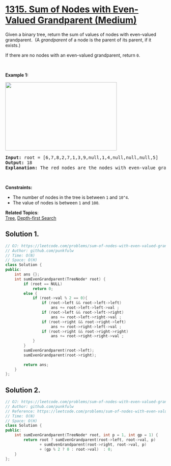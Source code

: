 # [1315. Sum of Nodes with Even-Valued Grandparent (Medium)](https://leetcode.com/problems/sum-of-nodes-with-even-valued-grandparent/)

<p>Given a binary tree, return the sum of values of nodes with even-valued grandparent.&nbsp; (A <em>grandparent</em> of a node is the parent of its parent, if it exists.)</p>

<p>If there are no nodes with an even-valued grandparent, return&nbsp;<code>0</code>.</p>

<p>&nbsp;</p>
<p><strong>Example 1:</strong></p>

<p><strong><img alt="" src="https://assets.leetcode.com/uploads/2019/07/24/1473_ex1.png" style="width: 350px; height: 214px;"></strong></p>

<pre><strong>Input:</strong> root = [6,7,8,2,7,1,3,9,null,1,4,null,null,null,5]
<strong>Output:</strong> 18
<b>Explanation:</b> The red nodes are the nodes with even-value grandparent while the blue nodes are the even-value grandparents.
</pre>

<p>&nbsp;</p>
<p><strong>Constraints:</strong></p>

<ul>
	<li>The number of nodes in the tree is between&nbsp;<code>1</code>&nbsp;and&nbsp;<code>10^4</code>.</li>
	<li>The value of nodes is between&nbsp;<code>1</code>&nbsp;and&nbsp;<code>100</code>.</li>
</ul>

**Related Topics**:  
[Tree](https://leetcode.com/tag/tree/), [Depth-first Search](https://leetcode.com/tag/depth-first-search/)

## Solution 1. 

```cpp
// OJ: https://leetcode.com/problems/sum-of-nodes-with-even-valued-grandparent/
// Author: github.com/punkfulw
// Time: O(N)
// Space: O(H)
class Solution {
public:
    int ans {};
    int sumEvenGrandparent(TreeNode* root) {
        if (root == NULL)
            return 0;
        else {
            if (root->val % 2 == 0){
                if (root->left && root->left->left)
                    ans += root->left->left->val ;
                if (root->left && root->left->right)
                    ans += root->left->right->val ;
                if (root->right && root->right->left)
                    ans += root->right->left->val ;
                if (root->right && root->right->right)
                    ans += root->right->right->val ;
            }
        }
        sumEvenGrandparent(root->left);
        sumEvenGrandparent(root->right);
        
        return ans;
    }
};
```

## Solution 2. 

```cpp
// OJ: https://leetcode.com/problems/sum-of-nodes-with-even-valued-grandparent/
// Author: github.com/punkfulw
// Reference: https://leetcode.com/problems/sum-of-nodes-with-even-valued-grandparent/discuss/477048/JavaC%2B%2BPython-1-Line-Recursive-Solution
// Time: O(N)
// Space: O(H)
class Solution {
public:
    int sumEvenGrandparent(TreeNode* root, int p = 1, int gp = 1) {
        return root ? sumEvenGrandparent(root->left, root->val, p)
               + sumEvenGrandparent(root->right, root->val, p)
               + (gp % 2 ? 0 : root->val)  : 0;
    }
};
```
